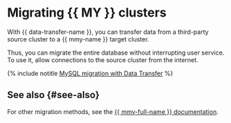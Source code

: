 # Migrating {{ MY }} clusters

With {{ data-transfer-name }}, you can transfer data from a third-party source cluster to a {{ mmy-name }} target cluster.

Thus, you can migrate the entire database without interrupting user service. To use it, allow connections to the source cluster from the internet.

{% include notitle [MySQL migration with Data Transfer](../../_tutorials/dataplatform/datatransfer/managed-mysql.md) %}

## See also {#see-also}

For other migration methods, see the [{{ mmy-full-name }} documentation](../../managed-mysql/tutorials/data-migration.md).
